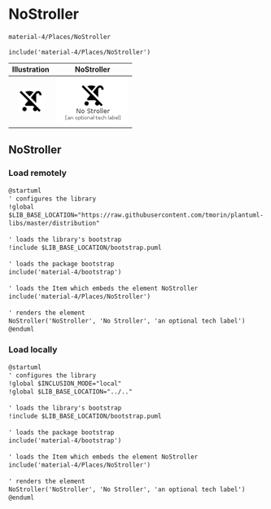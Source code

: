 # NoStroller


```text
material-4/Places/NoStroller
```

```text
include('material-4/Places/NoStroller')
```



| Illustration | NoStroller |
| :---: | :---: |
| ![illustration for Illustration](../../material-4/Places/NoStroller.png) | ![illustration for NoStroller](../../material-4/Places/NoStroller.Local.png) |




## NoStroller

### Load remotely
```plantuml
@startuml
' configures the library
!global $LIB_BASE_LOCATION="https://raw.githubusercontent.com/tmorin/plantuml-libs/master/distribution"

' loads the library's bootstrap
!include $LIB_BASE_LOCATION/bootstrap.puml

' loads the package bootstrap
include('material-4/bootstrap')

' loads the Item which embeds the element NoStroller
include('material-4/Places/NoStroller')

' renders the element
NoStroller('NoStroller', 'No Stroller', 'an optional tech label')
@enduml
```

### Load locally
```plantuml
@startuml
' configures the library
!global $INCLUSION_MODE="local"
!global $LIB_BASE_LOCATION="../.."

' loads the library's bootstrap
!include $LIB_BASE_LOCATION/bootstrap.puml

' loads the package bootstrap
include('material-4/bootstrap')

' loads the Item which embeds the element NoStroller
include('material-4/Places/NoStroller')

' renders the element
NoStroller('NoStroller', 'No Stroller', 'an optional tech label')
@enduml
```

